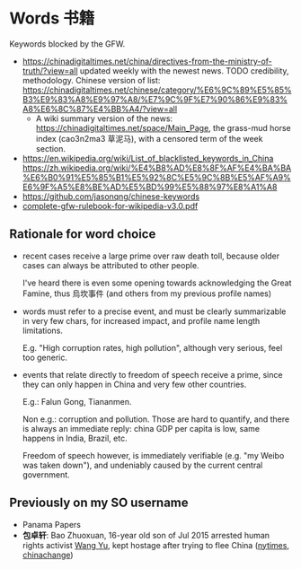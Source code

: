 # Words 书籍

Keywords blocked by the GFW.

- <https://chinadigitaltimes.net/china/directives-from-the-ministry-of-truth/?view=all> updated weekly with the newest news. TODO credibility, methodology. Chinese version of list: <https://chinadigitaltimes.net/chinese/category/%E6%9C%89%E5%85%B3%E9%83%A8%E9%97%A8/%E7%9C%9F%E7%90%86%E9%83%A8%E6%8C%87%E4%BB%A4/?view=all>
  - A wiki summary version of the news: <https://chinadigitaltimes.net/space/Main_Page>, the grass-mud horse index (cao3n2ma3 草泥马), with a censored term of the week section.
- <https://en.wikipedia.org/wiki/List_of_blacklisted_keywords_in_China> <https://zh.wikipedia.org/wiki/%E4%B8%AD%E8%8F%AF%E4%BA%BA%E6%B0%91%E5%85%B1%E5%92%8C%E5%9C%8B%E5%AF%A9%E6%9F%A5%E8%BE%AD%E5%BD%99%E5%88%97%E8%A1%A8>
- <https://github.com/jasonqng/chinese-keywords>
- [complete-gfw-rulebook-for-wikipedia-v3.0.pdf](complete-gfw-rulebook-for-wikipedia-v3.0.pdf)

## Rationale for word choice

-   recent cases receive a large prime over raw death toll, because older cases can always be attributed to other people.

    I've heard there is even some opening towards acknowledging the Great Famine, thus 烏坎事件 (and others from my previous profile names)

-   words must refer to a precise event, and must be clearly summarizable in very few chars, for increased impact, and profile name length limitations.

    E.g. "High corruption rates, high pollution", although very serious, feel too generic.

-   events that relate directly to freedom of speech receive a prime, since they can only happen in China and very few other countries.

    E.g.: Falun Gong, Tiananmen.

    Non e.g.: corruption and pollution. Those are hard to quantify, and there is always an immediate reply: china GDP per capita is low, same happens in India, Brazil, etc.

    Freedom of speech however, is immediately verifiable (e.g. "my Weibo was taken down"), and undeniably caused by the current central government.

## Previously on my SO username

- Panama Papers
- **包卓轩**: Bao Zhuoxuan, 16-year old son of Jul 2015 arrested human rights activist [Wang Yu](https://goo.gl/bTfxFp), kept hostage after trying to flee China ([nytimes](http://goo.gl/zt4IJD), [chinachange](http://goo.gl/bfqP8k))
